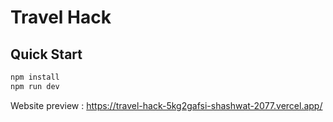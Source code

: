 # Travel Hack

## Quick Start

```bash
npm install
npm run dev
```
Website preview : https://travel-hack-5kg2gafsi-shashwat-2077.vercel.app/
